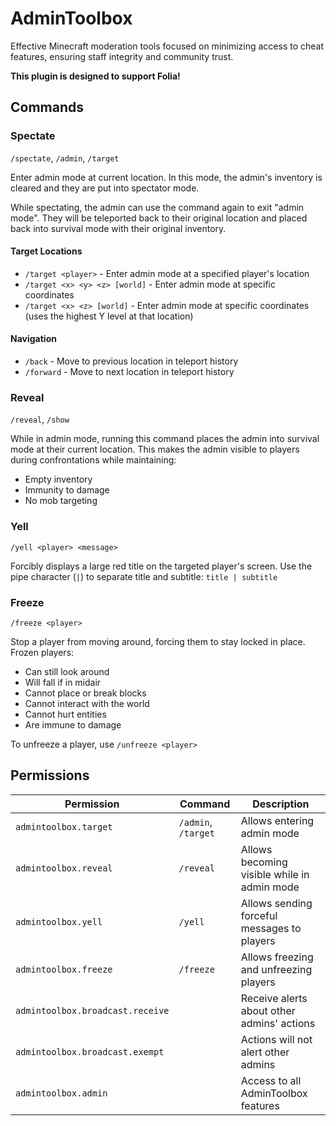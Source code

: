 # AdminToolbox

Effective Minecraft moderation tools focused on minimizing access to cheat features, ensuring staff integrity and community trust.

**This plugin is designed to support Folia!**

## Commands

### Spectate

`/spectate`, `/admin`, `/target`

Enter admin mode at current location. In this mode, the admin's inventory is cleared and they are put into spectator mode.

While spectating, the admin can use the command again to exit "admin mode". They will be teleported back to their original location and placed back into survival mode with their original inventory.

#### Target Locations

- `/target <player>` - Enter admin mode at a specified player's location
- `/target <x> <y> <z> [world]` - Enter admin mode at specific coordinates
- `/target <x> <z> [world]` - Enter admin mode at specific coordinates (uses the highest Y level at that location)

#### Navigation

- `/back` - Move to previous location in teleport history
- `/forward` - Move to next location in teleport history

### Reveal

`/reveal`, `/show`

While in admin mode, running this command places the admin into survival mode at their current location. This makes the admin visible to players during confrontations while maintaining:

- Empty inventory
- Immunity to damage
- No mob targeting

### Yell

`/yell <player> <message>`

Forcibly displays a large red title on the targeted player's screen.
Use the pipe character (`|`) to separate title and subtitle: `title | subtitle`

### Freeze

`/freeze <player>`

Stop a player from moving around, forcing them to stay locked in place. Frozen players:

- Can still look around
- Will fall if in midair
- Cannot place or break blocks
- Cannot interact with the world
- Cannot hurt entities
- Are immune to damage

To unfreeze a player, use `/unfreeze <player>`

## Permissions

| Permission                       | Command             | Description                                 |
| -------------------------------- | ------------------- | ------------------------------------------- |
| `admintoolbox.target`            | `/admin`, `/target` | Allows entering admin mode                  |
| `admintoolbox.reveal`            | `/reveal`           | Allows becoming visible while in admin mode |
| `admintoolbox.yell`              | `/yell`             | Allows sending forceful messages to players |
| `admintoolbox.freeze`            | `/freeze`           | Allows freezing and unfreezing players      |
| `admintoolbox.broadcast.receive` |                     | Receive alerts about other admins' actions  |
| `admintoolbox.broadcast.exempt`  |                     | Actions will not alert other admins         |
| `admintoolbox.admin`             |                     | Access to all AdminToolbox features         |
